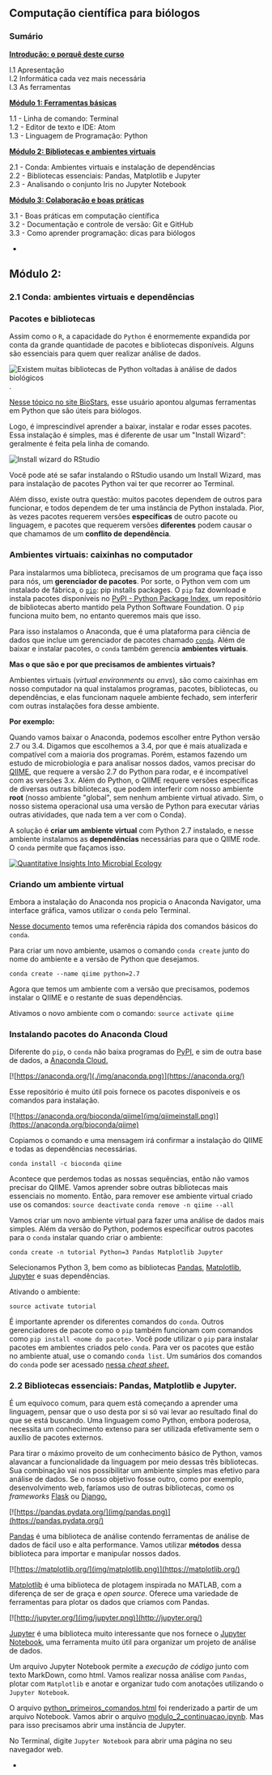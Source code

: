 ## Computação científica para biólogos

### Sumário

[**Introdução: o porquê deste curso**](./introducao.html/)

I.1 Apresentação  
I.2 Informática cada vez mais necessária  
I.3 As ferramentas

[**Módulo 1: Ferramentas básicas**](./modulo_1.html)

1.1 - Linha de comando: Terminal  
1.2 - Editor de texto e IDE: Atom	
1.3 - Linguagem de Programação: Python

[**Módulo 2: Bibliotecas e ambientes virtuais**](./modulo_2.html)

2.1 - Conda: Ambientes virtuais e instalação de dependências  
2.2 - Bibliotecas essenciais: Pandas, Matplotlib e Jupyter  
2.3 - Analisando o conjunto Iris no Jupyter Notebook  

[**Módulo 3: Colaboração e boas práticas**](./modulo_3.html)

3.1 - Boas práticas em computação científica  
3.2 - Documentação e controle de versão: Git e GitHub  
3.3 - Como aprender programação: dicas para biólogos

-
## Módulo 2:

### 2.1 Conda: ambientes virtuais e dependências

### Pacotes e bibliotecas

Assim como o `R`, a capacidade do `Python` é enormemente expandida por conta da grande quantidade de pacotes e bibliotecas disponíveis. Alguns são essenciais para quem quer realizar análise de dados.

![Existem muitas bibliotecas de Python voltadas à análise de dados biológicos](./img/biopython.png).

[Nesse tópico no site BioStars](https://www.biostars.org/p/50749/#50758), esse usuário apontou algumas ferramentas em Python que são úteis para biólogos.

Logo, é imprescindível aprender a baixar, instalar e rodar esses pacotes. Essa instalação é simples, mas é diferente de usar um "Install Wizard": geralmente é feita pela linha de comando.

![Install wizard do RStudio](./img/rstudio.jpg)

Você pode até se safar instalando o RStudio usando um Install Wizard, mas para instalação de pacotes Python vai ter que recorrer ao Terminal.

Além disso, existe outra questão: muitos pacotes dependem de outros para funcionar, e todos dependem de ter uma instância de Python instalada. Pior, às vezes pacotes requerem versões **específicas** de outro pacote ou linguagem, e pacotes que requerem versões **diferentes** podem causar o que chamamos de um **conflito de dependência**.

### Ambientes virtuais: caixinhas no computador

Para instalarmos uma biblioteca, precisamos de um programa que faça isso para nós, um **gerenciador de pacotes**. Por sorte, o Python vem com um instalado de fábrica, o [`pip`](https://pip.pypa.io/en/stable/): pip installs packages. O `pip` faz download e instala pacotes disponíveis no [PyPI - Python Package Index](https://pypi.python.org/pypi), um repositório de bibliotecas aberto mantido pela Python Software Foundation. O `pip` funciona muito bem, no entanto queremos mais que isso.

Para isso instalamos o Anaconda, que é uma plataforma para ciência de dados que inclue um gerenciador de pacotes chamado [`conda`](https://conda.io/docs/index.html). Além de baixar e instalar pacotes, o `conda` também gerencia **ambientes virtuais**.

**Mas o que são e por que precisamos de ambientes virtuais?**

Ambientes virtuais (*virtual environments* ou *envs*), são como caixinhas em nosso computador na qual instalamos programas, pacotes, bibliotecas, ou dependências, e elas funcionam naquele ambiente fechado, sem interferir com outras instalações fora desse ambiente.

**Por exemplo:**

Quando vamos baixar o Anaconda, podemos escolher entre Python versão 2.7 ou 3.4. Digamos que escolhemos a 3.4, por que é mais atualizada e compatível com a maioria dos programas. Porém, estamos fazendo um estudo de microbiologia e para analisar nossos dados, vamos precisar do [QIIME](http://qiime.org/), que requere a versão 2.7 do Python para rodar, e é incompatível com as versões 3.x. Além do Python, o QIIME requere versões específicas de diversas outras bibliotecas, que podem interferir com nosso ambiente **root** (nosso ambiente "global", sem nenhum ambiente virtual ativado. Sim, o nosso sistema operacional usa uma versão de Python para executar várias outras atividades, que nada tem a ver com o Conda).

A solução é **criar um ambiente virtual** com Python 2.7 instalado, e nesse ambiente instalamos as **dependências** necessárias para que o QIIME rode. O `conda` permite que façamos isso.

[![Quantitative Insights Into Microbial Ecology](img/qiime.png)](http://qiime.org/)

### Criando um ambiente virtual

Embora a instalação do Anaconda nos propicia o Anaconda Navigator, uma interface gráfica, vamos utilizar o `conda` pelo Terminal.

[Nesse documento](papers/conda-cheatsheet.pdf) temos uma referência rápida dos comandos básicos do `conda`.

Para criar um novo ambiente, usamos o comando `conda create` junto do nome do ambiente e a versão de Python que desejamos.

`conda create --name qiime python=2.7`

Agora que temos um ambiente com a versão que precisamos, podemos instalar o QIIME e o restante de suas dependências.

Ativamos o novo ambiente com o comando:
`source activate qiime`

### Instalando pacotes do Anaconda Cloud

Diferente do `pip`, o `conda` não baixa programas do [PyPI](https://pypi.python.org/pypi), e sim de outra base de dados, a [Anaconda Cloud.](https://anaconda.org/)

[![https://anaconda.org/](./img/anaconda.png)](https://anaconda.org/)

Esse repositório é muito útil pois fornece os pacotes disponíveis e os comandos para instalação.

[![https://anaconda.org/bioconda/qiime](img/qiimeinstall.png)](https://anaconda.org/bioconda/qiime)

Copiamos o comando e uma mensagem irá confirmar a instalação do QIIME e todas as dependências necessárias.

`conda install -c bioconda qiime`

Acontece que perdemos todas as nossas sequências, então não vamos precisar do QIIME. Vamos aprender sobre outras bibliotecas mais essenciais no momento. Então, para remover ese ambiente virtual criado use os comandos:
`source deactivate`
`conda remove -n qiime --all`

Vamos criar um novo ambiente virtual para fazer uma análise de dados mais simples. Além da versão do Python, podemos especificar outros pacotes para o `conda` instalar quando criar o ambiente:

`conda create -n tutorial Python=3 Pandas Matplotlib Jupyter`

Selecionamos Python 3, bem como as bibliotecas [Pandas](https://pandas.pydata.org/), [Matplotlib](https://matplotlib.org/), [Jupyter](http://jupyter.org/) e suas dependências.

Ativando o ambiente:

`source activate tutorial`

É importante aprender os diferentes comandos do `conda`. Outros gerenciadores de pacote como o `pip` também funcionam com comandos como `pip install <nome do pacote>`. Você pode utilizar o `pip` para instalar pacotes em ambientes criados pelo `conda`. Para ver os pacotes que estão no ambiente atual, use o comando `conda list`. Um sumários dos comandos do `conda` pode ser acessado [nessa *cheat sheet*.](./conda-cheatsheet.pdf)


### 2.2 Bibliotecas essenciais: Pandas, Matplotlib e Jupyter.

É um equívoco comum, para quem está começando a aprender uma linguagem, pensar que o uso desta por si só vai levar ao resultado final do que se está buscando. Uma linguagem como Python, embora poderosa, necessita um conhecimento extenso para ser utilizada efetivamente sem o auxílio de pacotes externos. 

Para tirar o máximo proveito de um conhecimento básico de Python, vamos alavancar a funcionalidade da linguagem por meio dessas três bibliotecas. Sua combinação vai nos possibilitar um ambiente simples mas efetivo para análise de dados. Se o nosso objetivo fosse outro, como por exemplo, desenvolvimento web, faríamos uso de outras bibliotecas, como os *frameworks* [Flask](http://flask.pocoo.org/) ou [Django.](https://www.djangoproject.com/)

[![https://pandas.pydata.org/](img/pandas.png)](https://pandas.pydata.org/)

[Pandas](https://pandas.pydata.org/) é uma biblioteca de análise contendo ferramentas de análise de dados de fácil uso e alta performance. Vamos utilizar **métodos** dessa biblioteca para importar e manipular nossos dados.

[![https://matplotlib.org/](img/matplotlib.png)](https://matplotlib.org/)

[Matplotlib](https://matplotlib.org/) é uma biblioteca de plotagem inspirada no MATLAB, com a diferença de ser de graça e *open source*. Oferece uma variedade de ferramentas para plotar os dados que criamos com Pandas.

[![http://jupyter.org/](img/jupyter.png)](http://jupyter.org/)

[Jupyter](http://jupyter.org/) é uma biblioteca muito interessante que nos fornece o [Jupyter Notebook](https://github.com/jupyter/jupyter/wiki/A-gallery-of-interesting-Jupyter-Notebooks), uma ferramenta muito útil para organizar um projeto de análise de dados.

Um arquivo Jupyter Notebook permite a *execução de código* junto com texto MarkDown, como html. Vamos realizar nossa análise com `Pandas`, plotar com `Matplotlib` e anotar e organizar tudo com anotações utilizando o `Jupyter Notebook`.

O arquivo [python\_primeiros_comandos.html](./python_primeiros_comandos.html) foi renderizado a partir de um arquivo Notebook. Vamos abrir o arquivo [modulo\_2_continuacao.ipynb](../notebooks/modulo\_2_continuacao.ipynb). Mas para isso precisamos abrir uma instância de Jupyter.

No Terminal, digite `Jupyter Notebook` para abrir uma página no seu navegador web.

-

